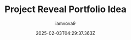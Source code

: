 ---
title: "Project Reveal Portfolio Idea"
author: "iamvova9"
date: "2025-02-03T04:29:37.363Z"
draft: false
type: "post"
layout: "single"
categories: [""]
tags: [""]
source: "X"
source_link: "https://x.com/iamvova9/status/1882053698744205372"
media: "/uploads/x.com_GtgEq9sDRVW2YU0_.mp4"
media_type: "video"

social:
  commentary: ""
  scheduledFor: null
  status: "draft"
---